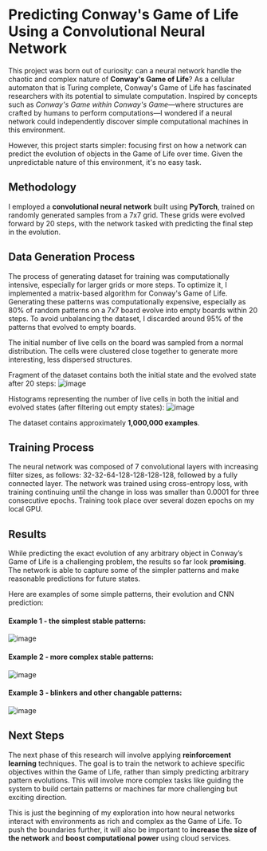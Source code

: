 # Predicting Conway's Game of Life Using a Convolutional Neural Network
This project was born out of curiosity: can a neural network handle the chaotic and complex nature of **Conway's Game of Life**?
As a cellular automaton that is Turing complete, Conway's Game of Life has fascinated researchers with its potential to simulate computation.
Inspired by concepts such as *Conway's Game within Conway's Game*—where structures are crafted by humans to perform computations—I wondered if a neural network could independently discover simple 
computational machines in this environment. 

However, this project starts simpler: focusing first on how a network can predict the evolution of objects in the Game of Life over time.
Given the unpredictable nature of this environment, it's no easy task.

## Methodology
I employed a **convolutional neural network** built using **PyTorch**, trained on randomly generated samples from a 7x7 grid.
These grids were evolved forward by 20 steps, with the network tasked with predicting the final step in the evolution.

## Data Generation Process
The process of generating dataset for training was computationally intensive, especially for larger grids or more steps.
To optimize it, I implemented a matrix-based algorithm for Conway's Game of Life. 
Generating these patterns was computationally expensive, especially as 80% of random patterns on a 7x7 board evolve into empty boards within 20 steps. 
To avoid unbalancing the dataset, I discarded around 95% of the patterns that evolved to empty boards.

The initial number of live cells on the board was sampled from a normal distribution.
The cells were clustered close together to generate more interesting, less dispersed structures.

Fragment of the dataset contains both the initial state and the evolved state after 20 steps:
![image](https://github.com/user-attachments/assets/81356770-8257-441d-aa72-11fc7f86d3da)

Histograms representing the number of live cells in both the initial and evolved states (after filtering out empty states): 
![image](https://github.com/user-attachments/assets/8909a418-0863-4b6e-bc3d-22e359c395f0)

The dataset contains approximately **1,000,000 examples**.

## Training Process 
The neural network was composed of 7 convolutional layers with increasing filter sizes, as follows: 32-32-64-128-128-128-128, followed by a fully connected layer.
The network was trained using cross-entropy loss, with training continuing until the change in loss was smaller than 0.0001 for three consecutive epochs.
Training took place over several dozen epochs on my local GPU.

## Results
While predicting the exact evolution of any arbitrary object in Conway’s Game of Life is a challenging problem, the results so far look **promising**.
The network is able to capture some of the simpler patterns and make reasonable predictions for future states.

Here are examples of some simple patterns, their evolution and CNN prediction:
#### Example 1 - the simplest stable patterns:
![image](https://github.com/user-attachments/assets/47093d44-8675-4180-b55e-b1de09d03686)
#### Example 2 - more complex stable patterns:
![image](https://github.com/user-attachments/assets/b8a59f75-f1c5-49e4-adfa-237a371d00f3)
#### Example 3 - blinkers and other changable patterns:
![image](https://github.com/user-attachments/assets/bd384434-90d5-4682-abd0-73ba0bb0f776)


## Next Steps
The next phase of this research will involve applying **reinforcement learning** techniques.
The goal is to train the network to achieve specific objectives within the Game of Life, rather than simply predicting arbitrary pattern evolutions.
This will involve more complex tasks like guiding the system to build certain patterns or machines far more challenging but exciting direction.

This is just the beginning of my exploration into how neural networks interact with environments as rich and complex as the Game of Life. To push the boundaries further, it will also be important to **increase the size of the network** and **boost computational power** using cloud services.
